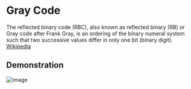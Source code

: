 # Gray Code
The reflected binary code (RBC), also known as reflected binary (RB) or Gray code after Frank Gray, is an ordering of the binary numeral system such that two successive values differ in only one bit (binary digit). [Wikipedia](https://en.wikipedia.org/wiki/Gray_code)

## Demonstration

![image](https://github.com/user-attachments/assets/77384e55-4685-42ab-9015-ba0b4249a09b)

